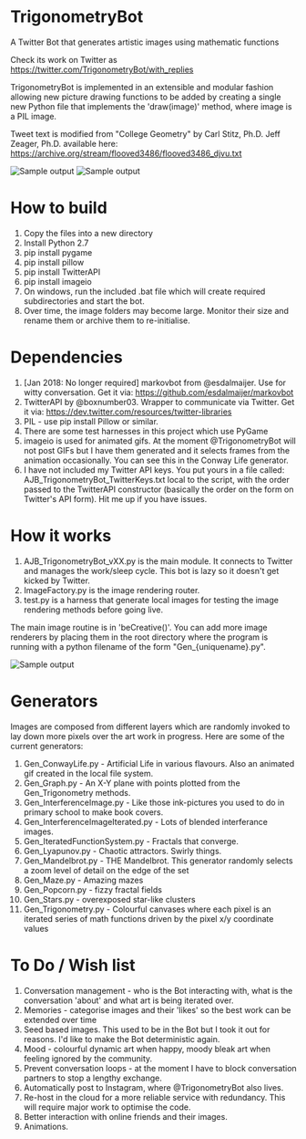# TrigonometryBot
A Twitter Bot that generates artistic images using mathematic functions

Check its work on Twitter as https://twitter.com/TrigonometryBot/with_replies

TrigonometryBot is implemented in an extensible and modular fashion allowing new picture drawing functions to be added by creating a single new Python file that implements the 'draw(image)' method, where image is a PIL image.

Tweet text is modified from "College Geometry" by Carl Stitz, Ph.D. Jeff Zeager, Ph.D. available here: https://archive.org/stream/flooved3486/flooved3486_djvu.txt

![Sample output](https://pbs.twimg.com/media/C5ZgkRQUwAEjWrr.jpg)
![Sample output](https://pbs.twimg.com/media/DT5NUXbVAAEyZ9r.jpg)

# How to build
1. Copy the files into a new directory
2. Install Python 2.7
3. pip install pygame
4. pip install pillow
5. pip install TwitterAPI
6. pip install imageio
7. On windows, run the included .bat file which will create required subdirectories and start the bot.
8. Over time, the image folders may become large. Monitor their size and rename them or archive them to re-initialise.

# Dependencies
1. [Jan 2018: No longer required] markovbot from @esdalmaijer. Use for witty conversation. Get it via: https://github.com/esdalmaijer/markovbot
2. TwitterAPI by @boxnumber03. Wrapper to communicate via Twitter. Get it via: https://dev.twitter.com/resources/twitter-libraries
3. PIL - use pip install Pillow or similar.
4. There are some test harnesses in this project which use PyGame
5. imageio is used for animated gifs. At the moment @TrigonometryBot will not post GIFs but I have them generated and it selects frames from the animation occasionally. You can see this in the Conway Life generator.
6. I have not included my Twitter API keys. You put yours in a file called: AJB_TrigonometryBot_TwitterKeys.txt local to the script, with the order passed to the TwitterAPI constructor (basically the order on the form on Twitter's API form). Hit me up if you have issues.

# How it works
1. AJB_TrigonometryBot_vXX.py is the main module. It connects to Twitter and manages the work/sleep cycle. This bot is lazy so it doesn't get kicked by Twitter.
2. ImageFactory.py is the image rendering router.
3. test.py is a harness that generate local images for testing the image rendering methods before going live.

The main image routine is in 'beCreative()'. You can add more image renderers by placing them in the root directory where the program is running with a python filename of the form "Gen_{uniquename}.py".

![Sample output](https://pbs.twimg.com/media/C5bKrvtU0AAT6GC.jpg)

# Generators

Images are composed from different layers which are randomly invoked to lay down more pixels over the art work in progress. Here are some of the current generators:
1. Gen_ConwayLife.py - Artificial Life in various flavours. Also an animated gif created in the local file system.
2. Gen_Graph.py - An X-Y plane with points plotted from the Gen_Trigonometry methods.
3. Gen_InterferenceImage.py - Like those ink-pictures you used to do in primary school to make book covers.
4. Gen_InterferenceImageIterated.py - Lots of blended interferance images.
5. Gen_IteratedFunctionSystem.py - Fractals that converge.
6. Gen_Lyapunov.py - Chaotic attractors. Swirly things.
7. Gen_Mandelbrot.py - THE Mandelbrot. This generator randomly selects a zoom level of detail on the edge of the set
8. Gen_Maze.py - Amazing mazes
9. Gen_Popcorn.py - fizzy fractal fields
10. Gen_Stars.py - overexposed star-like clusters
11. Gen_Trigonometry.py - Colourful canvases where each pixel is an iterated series of math functions driven by the pixel x/y coordinate values

# To Do / Wish list

1. Conversation management - who is the Bot interacting with, what is the conversation 'about' and what art is being iterated over.
2. Memories - categorise images and their 'likes' so the best work can be extended over time
3. Seed based images. This used to be in the Bot but I took it out for reasons. I'd like to make the Bot deterministic again.
4. Mood - colourful dynamic art when happy, moody bleak art when feeling ignored by the community.
5. Prevent conversation loops - at the moment I have to block conversation partners to stop a lengthy exchange.
6. Automatically post to Instagram, where @TrigonometryBot also lives.
7. Re-host in the cloud for a more reliable service with redundancy. This will require major work to optimise the code.
8. Better interaction with online friends and their images.
9. Animations.
